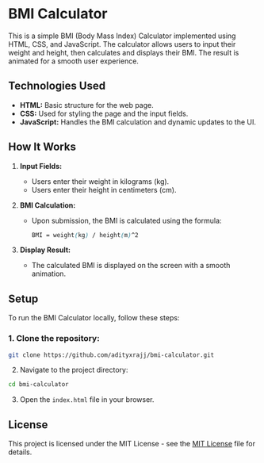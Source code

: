 # BMI Calculator

This is a simple BMI (Body Mass Index) Calculator implemented using HTML, CSS, and JavaScript. The calculator allows users to input their weight and height, then calculates and displays their BMI. The result is animated for a smooth user experience.

## Technologies Used

- **HTML:** Basic structure for the web page.
- **CSS:** Used for styling the page and the input fields.
- **JavaScript:** Handles the BMI calculation and dynamic updates to the UI.

## How It Works

1. **Input Fields:**
   - Users enter their weight in kilograms (kg).
   - Users enter their height in centimeters (cm).
2. **BMI Calculation:**
   - Upon submission, the BMI is calculated using the formula:

     ```scss
     BMI = weight(kg) / height(m)^2
     ```

3. **Display Result:**
   - The calculated BMI is displayed on the screen with a smooth animation.

## Setup

To run the BMI Calculator locally, follow these steps:

### 1. Clone the repository:

```bash
git clone https://github.com/adityxrajj/bmi-calculator.git
```

2. Navigate to the project directory:
```bash
cd bmi-calculator
```
3. Open the `index.html` file in your browser.

## License
This project is licensed under the MIT License - see the [MIT License](LICENSE) file for details.
